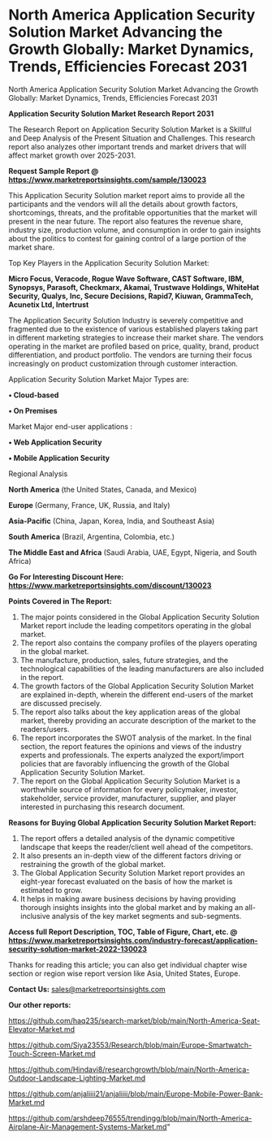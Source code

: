# North America Application Security Solution Market Advancing the Growth Globally: Market Dynamics, Trends, Efficiencies Forecast 2031
 North America Application Security Solution Market Advancing the Growth Globally: Market Dynamics, Trends, Efficiencies Forecast 2031

<strong>Application Security Solution Market Research Report 2031</strong>

The Research Report on Application Security Solution Market is a Skillful and Deep Analysis of the Present Situation and Challenges. This research report also analyzes other important trends and market drivers that will affect market growth over 2025-2031.

<strong>Request Sample Report @ <a href=https://www.marketreportsinsights.com/sample/130023>https://www.marketreportsinsights.com/sample/130023</a></strong>

This Application Security Solution market report aims to provide all the participants and the vendors will all the details about growth factors, shortcomings, threats, and the profitable opportunities that the market will present in the near future. The report also features the revenue share, industry size, production volume, and consumption in order to gain insights about the politics to contest for gaining control of a large portion of the market share.

Top Key Players in the Application Security Solution Market:

<strong>Micro Focus, Veracode, Rogue Wave Software, CAST Software, IBM, Synopsys, Parasoft, Checkmarx, Akamai, Trustwave Holdings, WhiteHat Security, Qualys, Inc, Secure Decisions, Rapid7, Kiuwan, GrammaTech, Acunetix Ltd, Intertrust</strong>

The Application Security Solution Industry is severely competitive and fragmented due to the existence of various established players taking part in different marketing strategies to increase their market share. The vendors operating in the market are profiled based on price, quality, brand, product differentiation, and product portfolio. The vendors are turning their focus increasingly on product customization through customer interaction.

Application Security Solution Market Major Types are:

<strong>• Cloud-based

• On Premises</strong>

Market Major end-user applications :

<strong>• Web Application Security

• Mobile Application Security</strong>

Regional Analysis

</u><strong><b>North America</b></strong> (the United States, Canada, and Mexico)

<strong><b>Europe </b></strong>(Germany, France, UK, Russia, and Italy)

<strong><b>Asia-Pacific</b></strong> (China, Japan, Korea, India, and Southeast Asia)

<strong><b>South America</b></strong> (Brazil, Argentina, Colombia, etc.)

<strong><b>The Middle East and Africa</b></strong> (Saudi Arabia, UAE, Egypt, Nigeria, and South Africa)

<strong>Go For Interesting Discount Here: <a href=https://www.marketreportsinsights.com/discount/130023>https://www.marketreportsinsights.com/discount/130023</a></strong>

<strong>Points Covered in The Report:</strong>
<ol>
  <li>The major points considered in the Global Application Security Solution Market report include the leading competitors operating in the global market.</li>
  <li>The report also contains the company profiles of the players operating in the global market.</li>
  <li>The manufacture, production, sales, future strategies, and the technological capabilities of the leading manufacturers are also included in the report.</li>
  <li>The growth factors of the Global Application Security Solution Market are explained in-depth, wherein the different end-users of the market are discussed precisely.</li>
  <li>The report also talks about the key application areas of the global market, thereby providing an accurate description of the market to the readers/users.</li>
  <li>The report incorporates the SWOT analysis of the market. In the final section, the report features the opinions and views of the industry experts and professionals. The experts analyzed the export/import policies that are favorably influencing the growth of the Global Application Security Solution Market.</li>
  <li>The report on the Global Application Security Solution Market is a worthwhile source of information for every policymaker, investor, stakeholder, service provider, manufacturer, supplier, and player interested in purchasing this research document.</li>
</ol>
<strong>Reasons for Buying Global Application Security Solution Market Report:</strong>

<ol>
  <li>The report offers a detailed analysis of the dynamic competitive landscape that keeps the reader/client well ahead of the competitors.</li>
  <li>It also presents an in-depth view of the different factors driving or restraining the growth of the global market.</li>
  <li>The Global Application Security Solution Market report provides an eight-year forecast evaluated on the basis of how the market is estimated to grow.</li>
  <li>It helps in making aware business decisions by having providing thorough insights insights into the global market and by making an all-inclusive analysis of the key market segments and sub-segments.</li>
</ol>
<strong>Access full Report Description, TOC, Table of Figure, Chart, etc. @ <a href=https://www.marketreportsinsights.com/industry-forecast/application-security-solution-market-2022-130023>https://www.marketreportsinsights.com/industry-forecast/application-security-solution-market-2022-130023</a></strong>


Thanks for reading this article; you can also get individual chapter wise section or region wise report version like Asia, United States, Europe.

<strong>Contact Us:</strong>
sales@marketreportsinsights.com

<strong>Our other reports:</strong>

<a href=https://github.com/haq235/search-market/blob/main/North-America-Seat-Elevator-Market.md>https://github.com/haq235/search-market/blob/main/North-America-Seat-Elevator-Market.md</a>

<a href=https://github.com/Siya23553/Research/blob/main/Europe-Smartwatch-Touch-Screen-Market.md>https://github.com/Siya23553/Research/blob/main/Europe-Smartwatch-Touch-Screen-Market.md</a>

<a href=https://github.com/Hindavi8/researchgrowth/blob/main/North-America-Outdoor-Landscape-Lighting-Market.md>https://github.com/Hindavi8/researchgrowth/blob/main/North-America-Outdoor-Landscape-Lighting-Market.md</a>

<a href=https://github.com/anjaliiii21/anjaliiii/blob/main/Europe-Mobile-Power-Bank-Market.md>https://github.com/anjaliiii21/anjaliiii/blob/main/Europe-Mobile-Power-Bank-Market.md</a>

<a href=https://github.com/arshdeep76555/trendingg/blob/main/North-America-Airplane-Air-Management-Systems-Market.md>https://github.com/arshdeep76555/trendingg/blob/main/North-America-Airplane-Air-Management-Systems-Market.md</a>"
